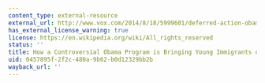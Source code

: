 ```yaml
---
content_type: external-resource
external_url: http://www.vox.com/2014/8/18/5999601/deferred-action-obama-immigration-daca
has_external_license_warning: true
license: https://en.wikipedia.org/wiki/All_rights_reserved
status: ''
title: How a Controversial Obama Program is Bringing Young Immigrants out of the Shadows
uid: 0457895f-2f2c-480a-9b62-b0d12329bb2b
wayback_url: ''
---
```

